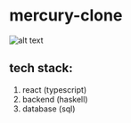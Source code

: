 # mercury-clone

![alt text](image.png)

## **tech stack:**
1. react (typescript)
2. backend (haskell)
3. database (sql)